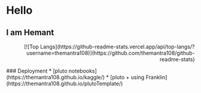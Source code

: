 # Hello
## I am Hemant
<p style="text-align:right">[![Top Langs](https://github-readme-stats.vercel.app/api/top-langs/?username=themantra108)](https://github.com/themantra108/github-readme-stats)</p>
### Deployment
  * [pluto notebooks](https://themantra108.github.io/kaggle/)
  * [pluto + using Franklin](https://themantra108.github.io/plutoTemplate/)
